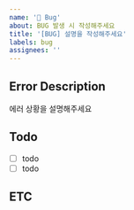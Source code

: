 ```yaml
---
name: '🐞 Bug'
about: BUG 발생 시 작성해주세요
title: '[BUG] 설명을 작성해주세요'
labels: bug
assignees: ''
---
```


## Error Description

에러 상황을 설명해주세요

## Todo

- [ ] todo
- [ ] todo

## ETC
